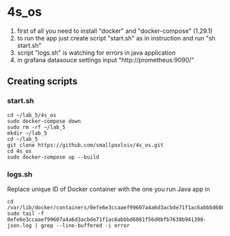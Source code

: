 # 4s_os

1. first of all you need to install "docker" and "docker-compose" (1.29.1)
2. to run the app just create script "start.sh" as in instruction and run "sh start.sh"
3. script "logs.sh" is watching for errors in java application
4. in grafana datasouce settings input "http://prometheus:9090/" 

## Creating scripts
### start.sh
```
cd ~/lab_5/4s_os
sudo docker-compose down
sudo rm -rf ~/lab_5
mkdir ~/lab_5
cd ~/lab_5
git clone https://github.com/smallpoxlviv/4s_os.git
cd 4s_os
sudo docker-compose up --build
```
### logs.sh
Replace unique ID of Docker container with the one you run Java app in
```
cd /var/lib/docker/containers/0efe6e3ccaaef99607a4a6d3acbde71f1ac6abbbd6081f56d0bfb7638b941398
sudo tail -f 0efe6e3ccaaef99607a4a6d3acbde71f1ac6abbbd6081f56d0bfb7638b941398-json.log | grep --line-buffered -i error
```
